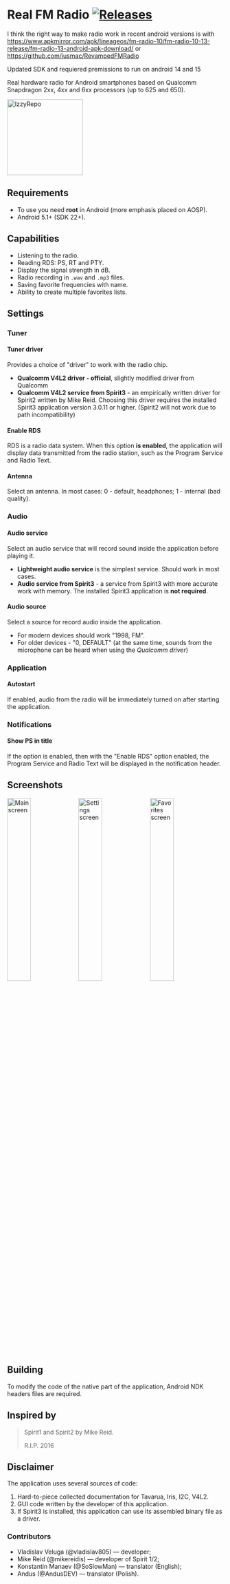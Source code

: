 # Real FM Radio [![Releases](https://img.shields.io/github/downloads/vladislav805/RFM-Radio/total)](https://github.com/vladislav805/RFM-Radio/releases/latest)

I think the right way to make radio work in recent android versions is with https://www.apkmirror.com/apk/lineageos/fm-radio-10/fm-radio-10-13-release/fm-radio-13-android-apk-download/ or https://github.com/iusmac/RevampedFMRadio

Updated SDK and requiered premissions to run on android 14 and 15

Real hardware radio for Android smartphones based on Qualcomm Snapdragon 2xx, 4xx and 6xx processors (up to 625 and 650).

[<img alt="IzzyRepo" src="https://gitlab.com/IzzyOnDroid/repo/-/raw/master/assets/IzzyOnDroid.png" width="176" />](https://apt.izzysoft.de/fdroid/index/apk/com.vlad805.fmradio)


## Requirements

* To use you need **root** in Android (more emphasis placed on AOSP).
* Android 5.1+ (SDK 22+).


## Capabilities

* Listening to the radio.
* Reading RDS: PS, RT and PTY.
* Display the signal strength in dB.
* Radio recording in `.wav` and `.mp3` files.
* Saving favorite frequencies with name.
* Ability to create multiple favorites lists.

## Settings
### Tuner
#### Tuner driver

Provides a choice of "driver" to work with the radio chip.
* **Qualcomm V4L2 driver - official**, slightly modified driver from Qualcomm
* **Qualcomm V4L2 service from Spirit3** - an empirically written driver for Spirit2 written by Mike Reid. Choosing this driver requires the installed Spirit3 application version 3.0.11 or higher. (Spirit2 will not work due to path incompatibility)


#### Enable RDS

RDS is a radio data system.
When this option **is enabled**, the application will display data transmitted from the radio station, such as the Program Service and Radio Text.

#### Antenna

Select an antenna. In most cases: 0 - default, headphones; 1 - internal (bad quality).


### Audio
#### Audio service

Select an audio service that will record sound inside the application before playing it.
* **Lightweight audio service** is the simplest service. Should work in most cases.
* **Audio service from Spirit3** - a service from Spirit3 with more accurate work with memory. The installed Spirit3 application is **not required**.


#### Audio source

Select a source for record audio inside the application.
* For modern devices should work "1998, FM".
* For older devices - "0, DEFAULT" (at the same time, sounds from the microphone can be heard when using the *Qualcomm driver*)


### Application
#### Autostart

If enabled, audio from the radio will be immediately turned on after starting the application.


### Notifications
#### Show PS in title

If the option is enabled, then with the "Enable RDS" option enabled, the Program Service and Radio Text will be displayed in the notification header.


## Screenshots

<img src="images/main.png" width="33%" alt="Main screen"/><img src="images/settings.png" width="33%" alt="Settings screen"/><img src="images/favorites.png" width="33%" alt="Favorites screen"/>

## Building

To modify the code of the native part of the application, Android NDK headers files are required.


## Inspired by

> Spirit1 and Spirit2 by Mike Reid.
>
> R.I.P. 2016

## Disclaimer

The application uses several sources of code:
1. Hard-to-piece collected documentation for Tavarua, Iris, I2C, V4L2.
2. GUI code written by the developer of this application.
3. If Spirit3 is installed, this application can use its assembled binary file as a driver.

### Contributors
* Vladislav Veluga (@vladislav805) &mdash; developer;
* Mike Reid (@mikereidis) &mdash; developer of Spirit 1/2;
* Konstantin Manaev (@SoSlowMan) &mdash; translator (English);
* Andus (@AndusDEV) &mdash; translator (Polish).
